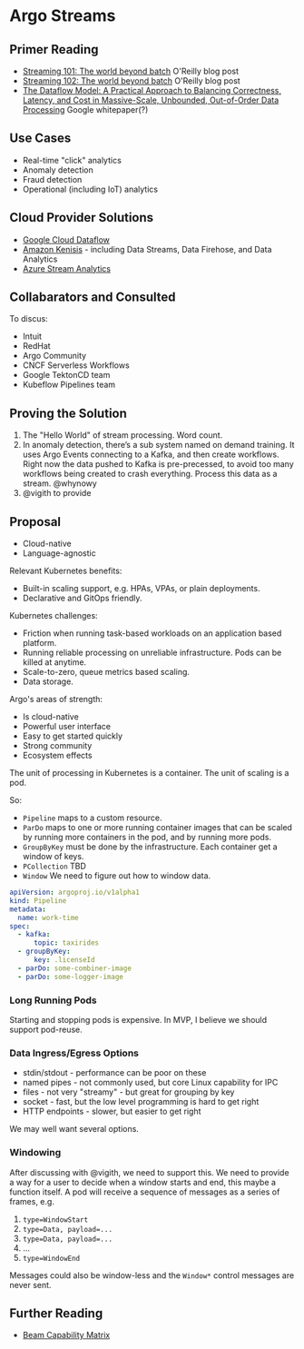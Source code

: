 # Argo Streams

## Primer Reading

* [Streaming 101: The world beyond batch](https://www.oreilly.com/radar/the-world-beyond-batch-streaming-101) O'Reilly
  blog post
* [Streaming 102: The world beyond batch](https://www.oreilly.com/radar/the-world-beyond-batch-streaming-102) O'Reilly
  blog post
* [The Dataflow Model: A Practical Approach to Balancing Correctness, Latency, and Cost in Massive-Scale, Unbounded, Out-of-Order Data Processing](http://www.vldb.org/pvldb/vol8/p1792-Akidau.pdf)
  Google whitepaper(?)

## Use Cases

* Real-time "click" analytics
* Anomaly detection
* Fraud detection
* Operational (including IoT) analytics

## Cloud Provider Solutions

* [Google Cloud Dataflow](https://cloud.google.com/dataflow)
* [Amazon Kenisis](https://aws.amazon.com/kinesis/) - including Data Streams, Data Firehose, and Data Analytics
* [Azure Stream Analytics](https://azure.microsoft.com/en-us/services/stream-analytics/)

## Collabarators and Consulted

To discus:

* Intuit
* RedHat
* Argo Community
* CNCF Serverless Workflows
* Google TektonCD team
* Kubeflow Pipelines team

## Proving the Solution

1. The "Hello World" of stream processing. Word count.
1. In anomaly detection, there’s a sub system named on demand training. It uses Argo Events connecting to a Kafka, and then create workflows. Right now the data pushed to Kafka is pre-precessed, to avoid too many workflows being created to crash everything. Process this data as a stream. @whynowy
1. @vigith to provide

## Proposal

* Cloud-native
* Language-agnostic

Relevant Kubernetes benefits:

* Built-in scaling support, e.g. HPAs, VPAs, or plain deployments.
* Declarative and GitOps friendly.

Kubernetes challenges:

* Friction when running task-based workloads on an application based platform.
* Running reliable processing on unreliable infrastructure. Pods can be killed at anytime.
* Scale-to-zero, queue metrics based scaling.
* Data storage.

Argo's areas of strength:

* Is cloud-native
* Powerful user interface
* Easy to get started quickly
* Strong community
* Ecosystem effects

The unit of processing in Kubernetes is a container. The unit of scaling is a pod.

So:

* `Pipeline` maps to a custom resource.
* `ParDo` maps to one or more running container images that can be scaled by running more containers in the pod, and by
  running more pods.
* `GroupByKey` must be done by the infrastructure. Each container get a window of keys.
* `PCollection` TBD
* `Window` We need to figure out how to window data.

```yaml
apiVersion: argoproj.io/v1alpha1
kind: Pipeline
metadata:
  name: work-time
spec:
  - kafka:
      topic: taxirides
  - groupByKey:
      key: .licenseId
  - parDo: some-combiner-image
  - parDo: some-logger-image
```

### Long Running Pods

Starting and stopping pods is expensive. In MVP, I believe we should support pod-reuse.

### Data Ingress/Egress Options

* stdin/stdout - performance can be poor on these
* named pipes - not commonly used, but core Linux capability for IPC
* files - not very "streamy" - but great for grouping by key
* socket - fast, but the low level programming is hard to get right
* HTTP endpoints - slower, but easier to get right

We may well want several options.

### Windowing

After discussing with @vigith, we need to support this. We need to provide a way for a user to decide when a window
starts and end, this maybe a function itself. A pod will receive a sequence of messages as a series of frames, e.g.

1. `type=WindowStart`
1. `type=Data, payload=...`
1. `type=Data, payload=...`
1. ...
1. `type=WindowEnd`

Messages could also be window-less and the `Window*` control messages are never sent.

## Further Reading

* [Beam Capability Matrix
  ](https://beam.apache.org/documentation/runners/capability-matrix/)

